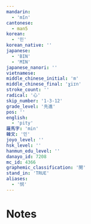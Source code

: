 ```yaml
---
mandarin:
  - 'mǐn'
cantonese:
  - man5
korean:
  - '민'
korean_native: ''
japanese:
  - 'BIN'
  - 'MIN'
japanese_nanori: ''
vietnamese:
middle_chinese_initial: 'm'
middle_chinese_final: 'ɣiɪn'
stroke_count: ''
radical: '心'
skip_number: '1-3-12'
grade_level: '先進'
pos: ''
english:
  - 'pity'
羅馬字: 'min'
韓文: '민'
joyo_level: ''
hsk_level: ''
hanmun_edu_level: ''
danayo_id: 7208
mc_id: 4366
graphemic_classification: '閔'
stand_in: 'TRUE'
aliases:
  - '悯'
---
```


# Notes
